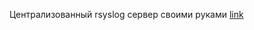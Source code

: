 Централизованный rsyslog сервер своими руками [link](https://www.redhat.com/sysadmin/log-aggregation-rsyslog)  

